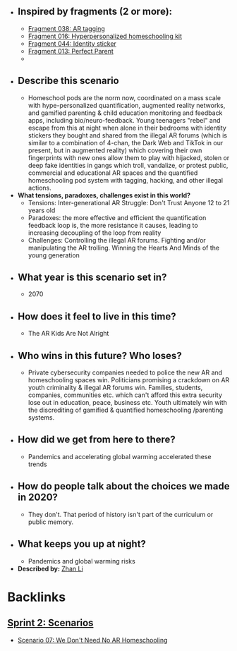 - ## Inspired by fragments (2 or more):
    - [Fragment 038: AR tagging](<Fragment 038: AR tagging.md>)
    - [Fragment 016: Hyperpersonalized homeschooling kit](<Fragment 016: Hyperpersonalized homeschooling kit.md>)
    - [Fragment 044: Identity sticker](<Fragment 044: Identity sticker.md>)
    - [Fragment 013: Perfect Parent ](<Fragment 013: Perfect Parent .md>)
    - 
- ## Describe this scenario
    - Homeschool pods are the norm now, coordinated on a mass scale with hype-personalized quantification, augmented reality networks, and gamified parenting & child education monitoring and feedback apps, including bio/neuro-feedback. Young teenagers "rebel" and escape from this at night when alone in their bedrooms with identity stickers they bought and shared from the illegal AR forums (which is similar to a combination of 4-chan, the Dark Web and TikTok in our present, but in augmented reality) which covering their own fingerprints with new ones allow them to play with hijacked, stolen or deep fake identities in gangs which troll, vandalize, or protest public, commercial and educational AR spaces and the quantified homeschooling pod system with tagging, hacking, and other illegal actions. 
- **What tensions, paradoxes, challenges exist in this world?**
    - Tensions: Inter-generational AR Struggle: Don't Trust Anyone 12 to 21 years old
    - Paradoxes: the more effective and efficient the quantification feedback loop is, the more resistance it causes, leading to increasing decoupling of the loop from reality
    - Challenges: Controlling the illegal AR forums. Fighting and/or manipulating the AR trolling. Winning the Hearts And Minds of the young generation
- ## What year is this scenario set in?
    - 2070
- ## How does it feel to live in this time?
    - The AR Kids Are Not Alright
- ## Who wins in this future? Who loses?
    - Private cybersecurity companies needed to police the new AR and homeschooling spaces win. Politicians promising a crackdown on AR youth criminality & illegal AR forums win. Families, students, companies, communities etc. which can't afford this extra security lose out in education, peace, business etc. Youth ultimately win with the discrediting of gamified & quantified homeschooling /parenting systems.
- ## How did we get from here to there?
    - Pandemics and accelerating global warming accelerated these trends
- ## How do people talk about the choices we made in 2020?
    - They don't. That period of history isn't part of the curriculum or public memory.
- ## What keeps you up at night?
    - Pandemics and global warming risks
- **Described by:** [Zhan Li](<Zhan Li.md>)

# Backlinks
## [Sprint 2: Scenarios](<Sprint 2: Scenarios.md>)
- [Scenario 07:  We Don't Need No AR Homeschooling  ](<Scenario 07:  We Don't Need No AR Homeschooling  .md>)

